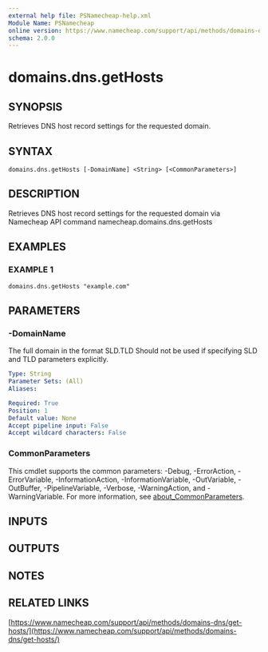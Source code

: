 ```yaml
---
external help file: PSNamecheap-help.xml
Module Name: PSNamecheap
online version: https://www.namecheap.com/support/api/methods/domains-dns/get-hosts/
schema: 2.0.0
---
```


# domains.dns.getHosts

## SYNOPSIS
Retrieves DNS host record settings for the requested domain.

## SYNTAX

```
domains.dns.getHosts [-DomainName] <String> [<CommonParameters>]
```

## DESCRIPTION
Retrieves DNS host record settings for the requested domain via Namecheap API command namecheap.domains.dns.getHosts

## EXAMPLES

### EXAMPLE 1
```
domains.dns.getHosts "example.com"
```

## PARAMETERS

### -DomainName
The full domain in the format SLD.TLD
Should not be used if specifying SLD and TLD parameters explicitly.

```yaml
Type: String
Parameter Sets: (All)
Aliases:

Required: True
Position: 1
Default value: None
Accept pipeline input: False
Accept wildcard characters: False
```

### CommonParameters
This cmdlet supports the common parameters: -Debug, -ErrorAction, -ErrorVariable, -InformationAction, -InformationVariable, -OutVariable, -OutBuffer, -PipelineVariable, -Verbose, -WarningAction, and -WarningVariable. For more information, see [about_CommonParameters](http://go.microsoft.com/fwlink/?LinkID=113216).

## INPUTS

## OUTPUTS

## NOTES

## RELATED LINKS

[https://www.namecheap.com/support/api/methods/domains-dns/get-hosts/](https://www.namecheap.com/support/api/methods/domains-dns/get-hosts/)

